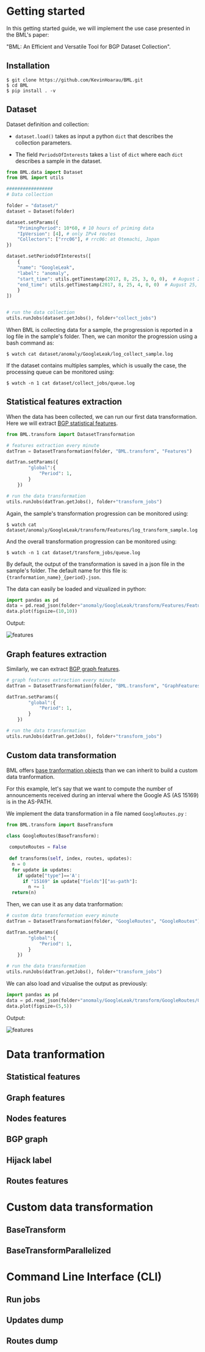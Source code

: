 # Getting started

In this getting started guide, we will implement the use case presented in the BML's paper:

"BML: An Efficient and Versatile Tool for BGP Dataset Collection".

## Installation

```console
$ git clone https://github.com/KevinHoarau/BML.git
$ cd BML
$ pip install . -v
```

## Dataset

Dataset definition and collection: 

* `dataset.load()` takes as input a python `dict` that describes the collection parameters.

* The field `PeriodsOfInterests` takes a `list` of `dict` where each `dict` describes a sample in the dataset.

```python
from BML.data import Dataset
from BML import utils

#################
# Data collection

folder = "dataset/"
dataset = Dataset(folder)

dataset.setParams({
    "PrimingPeriod": 10*60, # 10 hours of priming data
    "IpVersion": [4], # only IPv4 routes
    "Collectors": ["rrc06"], # rrc06: at Otemachi, Japan 
})

dataset.setPeriodsOfInterests([
    {
    "name": "GoogleLeak",
    "label": "anomaly",
    "start_time": utils.getTimestamp(2017, 8, 25, 3, 0, 0),  # August 25, 2017, 3:00 UTC
    "end_time": utils.getTimestamp(2017, 8, 25, 4, 0, 0)  # August 25, 2017, 4:00 UTC
    }
])


# run the data collection
utils.runJobs(dataset.getJobs(), folder+"collect_jobs") 
```

When BML is collecting data for a sample, the progression is reported in a log file in the sample's folder.
Then, we can monitor the progression using a bash command as:

```console
$ watch cat dataset/anomaly/GoogleLeak/log_collect_sample.log
```
If the dataset contains multiples samples, which is usually the case, the processing queue can be monitored using:
```console
$ watch -n 1 cat dataset/collect_jobs/queue.log
``` 

## Statistical features extraction

When the data has been collected, we can run our first data transformation.
Here we will extract [BGP statistical features](#statistical-features).

```python
from BML.transform import DatasetTransformation

# features extraction every minute
datTran = DatasetTransformation(folder, "BML.transform", "Features")

datTran.setParams({
        "global":{
            "Period": 1,
        }
    })

# run the data transformation
utils.runJobs(datTran.getJobs(), folder+"transform_jobs") 
```

Again, the sample's transformation progression can be monitored using:

```console
$ watch cat dataset/anomaly/GoogleLeak/transform/Features/log_transform_sample.log
```

And the overall transformation progression can be monitored using:
```console
$ watch -n 1 cat dataset/transform_jobs/queue.log
```

By default, the output of the transformation is saved in a json file in the sample's folder.
The default name for this file is: `{tranformation_name}_{period}.json`.

The data can easily be loaded and vizualized in python:

```python
import pandas as pd 
data = pd.read_json(folder+"anomaly/GoogleLeak/transform/Features/Features_1.json")
data.plot(figsize=(10,10))
```

Output:

![features](images/getting_started_features.png)

## Graph features extraction

Similarly, we can extract [BGP graph features](#graph-features).

```python
# graph features extraction every minute
datTran = DatasetTransformation(folder, "BML.transform", "GraphFeatures")

datTran.setParams({
        "global":{
            "Period": 1,
        }
    })

# run the data transformation
utils.runJobs(datTran.getJobs(), folder+"transform_jobs") 
```

## Custom data transformation

BML offers [base tranformation objects](#custom-data-transformation_1) than we can inherit to build a custom data tranformation.

For this example, let's say that we want to compute the number of announcements received during an interval where the Google AS (AS 15169) is in the AS-PATH. 


We implement the data transformation in a file named `GoogleRoutes.py` :
```python
from BML.transform import BaseTransform

class GoogleRoutes(BaseTransform):
    
 computeRoutes = False
 
 def transforms(self, index, routes, updates):
  n = 0
  for update in updates:
    if update["type"]=='A':
      if "15169" in update["fields"]["as-path"]:
        n += 1
  return(n)
```

Then, we can use it as any data tranformation:

```python
# custom data transformation every minute
datTran = DatasetTransformation(folder, "GoogleRoutes", "GoogleRoutes")

datTran.setParams({
        "global":{
            "Period": 1,
        }
    })

# run the data transformation
utils.runJobs(datTran.getJobs(), folder+"transform_jobs") 
```

We can also load and vizualise the output as previously:

```python
import pandas as pd 
data = pd.read_json(folder+"anomaly/GoogleLeak/transform/GoogleRoutes/GoogleRoutes_1.json")
data.plot(figsize=(5,5))
```

Output:

![features](images/getting_started_googleroutes.png)

# Data tranformation

## Statistical features

## Graph features

## Nodes features

## BGP graph

## Hijack label

## Routes features

# Custom data transformation

## BaseTransform

## BaseTransformParallelized

# Command Line Interface (CLI)

## Run jobs

## Updates dump

## Routes dump

